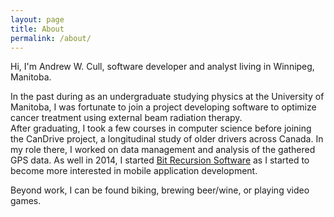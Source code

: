 ```yaml
---
layout: page
title: About
permalink: /about/
---
```


Hi,  I'm Andrew W. Cull, software developer and analyst living in Winnipeg, Manitoba.

In the past during as an undergraduate studying physics at the University of Manitoba, I was fortunate to join a project developing software to optimize cancer treatment using external beam radiation therapy.  
After graduating, I took a few courses in computer science before joining the CanDrive project, a longitudinal study of older drivers across Canada.  In my role there, I worked on data management and analysis of the
gathered GPS data.  As well in 2014, I started [Bit Recursion Software][bitrec] as I started to become more interested in mobile application development.

Beyond work, I can be found biking, brewing beer/wine, or playing video games.

[bitrec]:	https://play.google.com/store/apps/developer?id=Bit+Recursion+Software+Incorporated